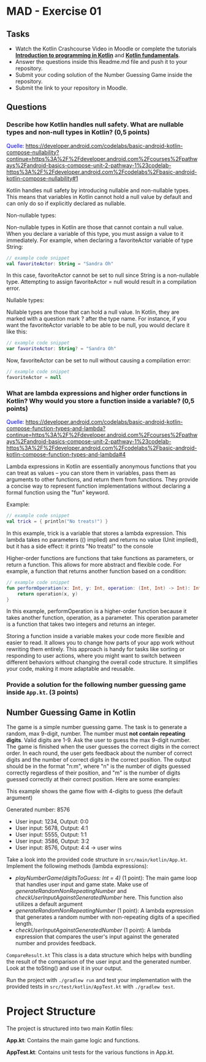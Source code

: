 # MAD - Exercise 01
## Tasks
* Watch the Kotlin Crashcourse Video in Moodle or complete the tutorials **[Introduction to programming in Kotlin](https://developer.android.com/courses/pathways/android-basics-compose-unit-1-pathway-1)** and **[Kotlin fundamentals](https://developer.android.com/courses/pathways/android-basics-compose-unit-2-pathway-1
)**.
* Answer the questions inside this Readme.md file and push it to your repository.
* Submit your coding solution of the Number Guessing Game inside the repository.
* Submit the link to your repository in Moodle.

## Questions
### Describe how Kotlin handles null safety. What are nullable types and non-null types in Kotlin? (0,5 points)

<span style="color:blue">Quelle: https://developer.android.com/codelabs/basic-android-kotlin-compose-nullability?continue=https%3A%2F%2Fdeveloper.android.com%2Fcourses%2Fpathways%2Fandroid-basics-compose-unit-2-pathway-1%23codelab-https%3A%2F%2Fdeveloper.android.com%2Fcodelabs%2Fbasic-android-kotlin-compose-nullability#1 </span>

Kotlin handles null safety by introducing nullable and non-nullable types. This means that variables in Kotlin cannot hold a null value by default and can only do so if explicitly declared as nullable.

Non-nullable types:

Non-nullable types in Kotlin are those that cannot contain a null value. When you declare a variable of this type, you must assign a value to it immediately.
For example, when declaring a favoriteActor variable of type String:

```kotlin 
// example code snippet
val favoriteActor: String = "Sandra Oh" 
```
In this case, favoriteActor cannot be set to null since String is a non-nullable type. Attempting to assign favoriteActor = null would result in a compilation error.


Nullable types:

Nullable types are those that can hold a null value. In Kotlin, they are marked with a question mark ? after the type name. 
For instance, if you want the favoriteActor variable to be able to be null, you would declare it like this:

```kotlin 
// example code snippet
var favoriteActor: String? = "Sandra Oh" 
```
Now, favoriteActor can be set to null without causing a compilation error:
```kotlin 
// example code snippet
favoriteActor = null
```

### What are lambda expressions and higher order functions in Kotlin? Why would you store a function inside a variable? (0,5 points)

<span style="color:blue">Quelle: https://developer.android.com/codelabs/basic-android-kotlin-compose-function-types-and-lambda?continue=https%3A%2F%2Fdeveloper.android.com%2Fcourses%2Fpathways%2Fandroid-basics-compose-unit-2-pathway-1%23codelab-https%3A%2F%2Fdeveloper.android.com%2Fcodelabs%2Fbasic-android-kotlin-compose-function-types-and-lambda#4</span>

Lambda expressions in Kotlin are essentially anonymous functions that you can treat as values – you can store them in variables, pass them as arguments to other functions, and return them from functions. 
They provide a concise way to represent function implementations without declaring a formal function using the "fun" keyword.

Example:

```kotlin 
// example code snippet
val trick = { println("No treats!") }
```
In this example, trick is a variable that stores a lambda expression. This lambda takes no parameters (() implied) and returns no value (Unit implied), but it has a side effect: it prints "No treats!" to the console


Higher-order functions are functions that take functions as parameters, or return a function. This allows for more abstract and flexible code. 
For example, a function that returns another function based on a condition:

```kotlin 
// example code snippet
fun performOperation(x: Int, y: Int, operation: (Int, Int) -> Int): Int {
    return operation(x, y)
}
```
In this example, performOperation is a higher-order function because it takes another function, operation, as a parameter. This operation parameter is a function that takes two integers and returns an integer.

Storing a function inside a variable makes your code more flexible and easier to read. It allows you to change how parts of your app work without rewriting them entirely. This approach is handy for tasks like sorting or responding to user actions, where you might want to switch between different behaviors without changing the overall code structure. It simplifies your code, making it more adaptable and reusable.

### Provide a solution for the following number guessing game inside `App.kt`. (3 points)

## Number Guessing Game in Kotlin
The game is a simple number guessing game. The task is to generate a random, max 9-digit, number. The number must **not contain repeating digits**. Valid digits are 1-9.
Ask the user to guess the max 9-digit number. The game is finished when the user guesses the correct digits in the correct order.
In each round, the user gets feedback about the number of correct digits and the number of correct digits in the correct position.
The output should be in the format "n:m", where "n" is the number of digits guessed correctly regardless of their position, 
and "m" is the number of digits guessed correctly at their correct position. Here are some examples:

This example shows the game flow with 4-digits to guess (the default argument)

Generated number: 8576
-	User input: 1234, Output: 0:0
-	User input: 5678, Output: 4:1
-	User input: 5555, Output: 1:1
-	User input: 3586, Output: 3:2
-	User input: 8576, Output: 4:4 -> user wins

Take a look into the provided code structure in `src/main/kotlin/App.kt`. Implement the following methods (lambda expressions):
- _playNumberGame(digitsToGuess: Int = 4)_ (1 point): The main game loop that handles user input and game state. Make use of _generateRandomNonRepeatingNumber_ and _checkUserInputAgainstGeneratedNumber_ here. This function also utilizes a default argument 
- _generateRandomNonRepeatingNumber_ (1 point): A lambda expression that generates a random number with non-repeating digits of a specified length.
- _checkUserInputAgainstGeneratedNumber_ (1 point): A lambda expression that compares the user's input against the generated number and provides feedback.

``CompareResult.kt`` This class is a data structure which helps with bundling the result of the comparison of the user input and the generated number. Look at the toSting() and use it in your output.

Run the project with `./gradlew run` and test your implementation with the provided tests in `src/test/kotlin/AppTest.kt` with `./gradlew test`.

# Project Structure
The project is structured into two main Kotlin files:

**App.kt**: Contains the main game logic and functions.

**AppTest.kt**: Contains unit tests for the various functions in App.kt.

